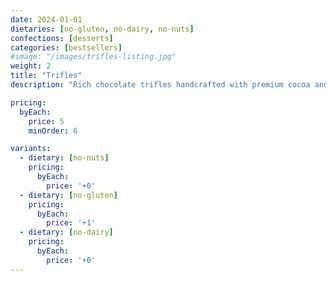 ```yaml
---
date: 2024-01-01
dietaries: [no-gluten, no-dairy, no-nuts]
confections: [desserts]
categories: [bestsellers]
#image: "/images/trifles-listing.jpg"
weight: 2
title: "Trifles"
description: "Rich chocolate trifles handcrafted with premium cocoa and unique flavor infusions."

pricing:
  byEach:
    price: 5
    minOrder: 6

variants:
  - dietary: [no-nuts]
    pricing:
      byEach:
        price: '+0'
  - dietary: [no-gluten]
    pricing:
      byEach:
        price: '+1'
  - dietary: [no-dairy]
    pricing:
      byEach:
        price: '+0'
---
```


[//]: # (Additional details about the trifles can go here as markdown content.)

